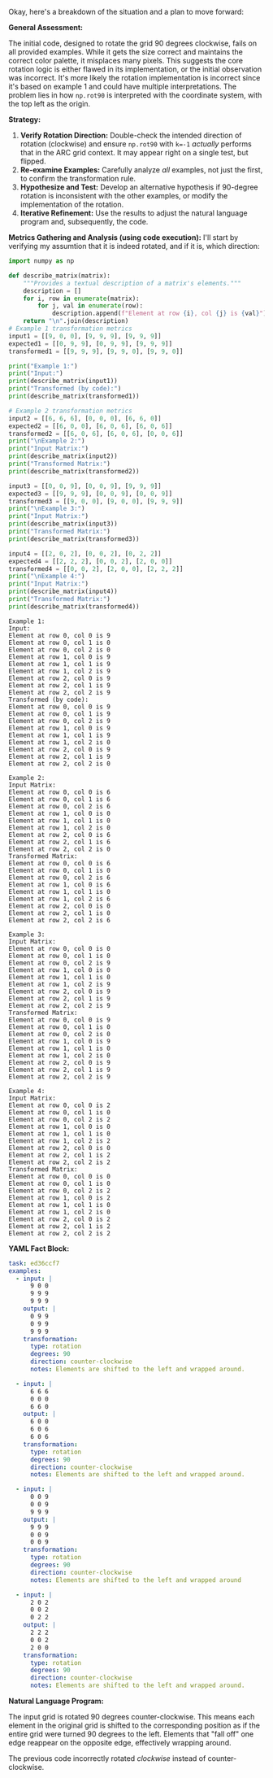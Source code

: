 Okay, here's a breakdown of the situation and a plan to move forward:

**General Assessment:**

The initial code, designed to rotate the grid 90 degrees clockwise, fails on all provided examples. While it gets the size correct and maintains the correct color palette, it misplaces many pixels. This suggests the core rotation logic is either flawed in its implementation, or the initial observation was incorrect. It's more likely the rotation implementation is incorrect since it's based on example 1 and could have multiple interpretations. The problem lies in how `np.rot90` is interpreted with the coordinate system, with the top left as the origin.

**Strategy:**

1.  **Verify Rotation Direction:** Double-check the intended direction of rotation (clockwise) and ensure `np.rot90` with `k=-1` *actually* performs that in the ARC grid context. It may appear right on a single test, but flipped.
2.  **Re-examine Examples:** Carefully analyze *all* examples, not just the first, to confirm the transformation rule.
3.  **Hypothesize and Test:** Develop an alternative hypothesis if 90-degree rotation is inconsistent with the other examples, or modify the implementation of the rotation.
4.  **Iterative Refinement:** Use the results to adjust the natural language program and, subsequently, the code.

**Metrics Gathering and Analysis (using code execution):**
I'll start by verifying my assumtion that it is indeed rotated, and if it is, which direction:


``` python
import numpy as np

def describe_matrix(matrix):
    """Provides a textual description of a matrix's elements."""
    description = []
    for i, row in enumerate(matrix):
        for j, val in enumerate(row):
            description.append(f"Element at row {i}, col {j} is {val}")
    return "\n".join(description)
# Example 1 transformation metrics
input1 = [[9, 0, 0], [9, 9, 9], [9, 9, 9]]
expected1 = [[0, 9, 9], [0, 9, 9], [9, 9, 9]]
transformed1 = [[9, 9, 9], [9, 9, 0], [9, 9, 0]]

print("Example 1:")
print("Input:")
print(describe_matrix(input1))
print("Transformed (by code):")
print(describe_matrix(transformed1))

# Example 2 transformation metrics
input2 = [[6, 6, 6], [0, 0, 0], [6, 6, 0]]
expected2 = [[6, 0, 0], [6, 0, 6], [6, 0, 6]]
transformed2 = [[6, 0, 6], [6, 0, 6], [0, 0, 6]]
print("\nExample 2:")
print("Input Matrix:")
print(describe_matrix(input2))
print("Transformed Matrix:")
print(describe_matrix(transformed2))

input3 = [[0, 0, 9], [0, 0, 9], [9, 9, 9]]
expected3 = [[9, 9, 9], [0, 0, 9], [0, 0, 9]]
transformed3 = [[9, 0, 0], [9, 0, 0], [9, 9, 9]]
print("\nExample 3:")
print("Input Matrix:")
print(describe_matrix(input3))
print("Transformed Matrix:")
print(describe_matrix(transformed3))

input4 = [[2, 0, 2], [0, 0, 2], [0, 2, 2]]
expected4 = [[2, 2, 2], [0, 0, 2], [2, 0, 0]]
transformed4 = [[0, 0, 2], [2, 0, 0], [2, 2, 2]]
print("\nExample 4:")
print("Input Matrix:")
print(describe_matrix(input4))
print("Transformed Matrix:")
print(describe_matrix(transformed4))

```
```
Example 1:
Input:
Element at row 0, col 0 is 9
Element at row 0, col 1 is 0
Element at row 0, col 2 is 0
Element at row 1, col 0 is 9
Element at row 1, col 1 is 9
Element at row 1, col 2 is 9
Element at row 2, col 0 is 9
Element at row 2, col 1 is 9
Element at row 2, col 2 is 9
Transformed (by code):
Element at row 0, col 0 is 9
Element at row 0, col 1 is 9
Element at row 0, col 2 is 9
Element at row 1, col 0 is 9
Element at row 1, col 1 is 9
Element at row 1, col 2 is 0
Element at row 2, col 0 is 9
Element at row 2, col 1 is 9
Element at row 2, col 2 is 0

Example 2:
Input Matrix:
Element at row 0, col 0 is 6
Element at row 0, col 1 is 6
Element at row 0, col 2 is 6
Element at row 1, col 0 is 0
Element at row 1, col 1 is 0
Element at row 1, col 2 is 0
Element at row 2, col 0 is 6
Element at row 2, col 1 is 6
Element at row 2, col 2 is 0
Transformed Matrix:
Element at row 0, col 0 is 6
Element at row 0, col 1 is 0
Element at row 0, col 2 is 6
Element at row 1, col 0 is 6
Element at row 1, col 1 is 0
Element at row 1, col 2 is 6
Element at row 2, col 0 is 0
Element at row 2, col 1 is 0
Element at row 2, col 2 is 6

Example 3:
Input Matrix:
Element at row 0, col 0 is 0
Element at row 0, col 1 is 0
Element at row 0, col 2 is 9
Element at row 1, col 0 is 0
Element at row 1, col 1 is 0
Element at row 1, col 2 is 9
Element at row 2, col 0 is 9
Element at row 2, col 1 is 9
Element at row 2, col 2 is 9
Transformed Matrix:
Element at row 0, col 0 is 9
Element at row 0, col 1 is 0
Element at row 0, col 2 is 0
Element at row 1, col 0 is 9
Element at row 1, col 1 is 0
Element at row 1, col 2 is 0
Element at row 2, col 0 is 9
Element at row 2, col 1 is 9
Element at row 2, col 2 is 9

Example 4:
Input Matrix:
Element at row 0, col 0 is 2
Element at row 0, col 1 is 0
Element at row 0, col 2 is 2
Element at row 1, col 0 is 0
Element at row 1, col 1 is 0
Element at row 1, col 2 is 2
Element at row 2, col 0 is 0
Element at row 2, col 1 is 2
Element at row 2, col 2 is 2
Transformed Matrix:
Element at row 0, col 0 is 0
Element at row 0, col 1 is 0
Element at row 0, col 2 is 2
Element at row 1, col 0 is 2
Element at row 1, col 1 is 0
Element at row 1, col 2 is 0
Element at row 2, col 0 is 2
Element at row 2, col 1 is 2
Element at row 2, col 2 is 2

```
**YAML Fact Block:**


```yaml
task: ed36ccf7
examples:
  - input: |
      9 0 0
      9 9 9
      9 9 9
    output: |
      0 9 9
      0 9 9
      9 9 9
    transformation:
      type: rotation
      degrees: 90
      direction: counter-clockwise
      notes: Elements are shifted to the left and wrapped around.

  - input: |
      6 6 6
      0 0 0
      6 6 0
    output: |
      6 0 0
      6 0 6
      6 0 6
    transformation:
      type: rotation
      degrees: 90
      direction: counter-clockwise
      notes: Elements are shifted to the left and wrapped around.

  - input: |
      0 0 9
      0 0 9
      9 9 9
    output: |
      9 9 9
      0 0 9
      0 0 9
    transformation:
      type: rotation
      degrees: 90
      direction: counter-clockwise
      notes: Elements are shifted to the left and wrapped around

  - input: |
      2 0 2
      0 0 2
      0 2 2
    output: |
      2 2 2
      0 0 2
      2 0 0
    transformation:
      type: rotation
      degrees: 90
      direction: counter-clockwise
      notes: Elements are shifted to the left and wrapped around.
```


**Natural Language Program:**

The input grid is rotated 90 degrees counter-clockwise. This means each element in the original grid is shifted to the corresponding position as if the entire grid were turned 90 degrees to the left. Elements that "fall off" one edge reappear on the opposite edge, effectively wrapping around.

The previous code incorrectly rotated *clockwise* instead of counter-clockwise.
